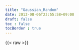 ```yaml
---
title: "Gaussian_Random"
date: 2013-08-06T23:55:58+09:00
draft: false
toc : false
tocBorder : true
---
```


{{< raw >}}
<canvas id="normal_dist_canvas" width="660" height="480"></canvas>
	<script type="text/javascript">
		var normal_dist_canvas = document.getElementById('normal_dist_canvas');
		var normal_dist_ctx = normal_dist_canvas.getContext('2d');

		function box_muller_generator(){
			var x1 = Math.random();
			var x2 = Math.random();

			var u1 = Math.sqrt(-2 * Math.log(x1)) 
					* Math.cos( Math.PI * x2);
			var u2 = Math.sqrt(-2 * Math.log(x1)) 
					* Math.sin( Math.PI * x2);
			return u1;
		}

		function normal_dist_draw_line(x1,y1, x2,y2){
			normal_dist_ctx.beginPath();
			normal_dist_ctx.moveTo(x1,y1);
			normal_dist_ctx.lineTo(x2, y2);
			normal_dist_ctx.strokeStyle = '#000000';
			normal_dist_ctx.stroke();
			normal_dist_ctx.closePath();	
		}

		function normal_dist_draw_txt(txt, x, y){
			normal_dist_ctx.textBaseline = 'top';
			normal_dist_ctx.textAlign = 'center';
			normal_dist_ctx.fillText(txt, x, y);
		}
		// initialize
		var normal_dist_slice = new Array(60);
		for(var i=0; i < normal_dist_slice.length; i++){
			normal_dist_slice[i] = 0;
		}
		var normal_dist_cnt = 0;



		setInterval(function(){
			
			// gen numbers
			for(var i=0; i < 25; i++){
				var rnd = box_muller_generator();

				var bottom = -3;
				var top    = 3;
				var step = (top - bottom) / normal_dist_slice.length;

				for(var j=0; j < normal_dist_slice.length; j++){
					var from = step * j     + bottom;
					var to   = step * (j+1) + bottom;
					if(rnd >= from && rnd < to){
						normal_dist_slice[j]++;
					}
				}

			}

			// draw
			normal_dist_canvas.width = normal_dist_canvas.width;

			for(var i=0; i < normal_dist_slice.length-1; i++){
				var width = normal_dist_canvas.width;
				var height= normal_dist_canvas.height;

				var x = width * 0.1;
				var y = height* 0.9;

				normal_dist_draw_line(
					x + (width*0.8/normal_dist_slice.length)*i    , y - normal_dist_slice[i],
					x + (width*0.8/normal_dist_slice.length)*(i+1), y - normal_dist_slice[i+1]
				);
				normal_dist_draw_line(
					x + (width*0.8/normal_dist_slice.length)*i    , y - normal_dist_slice[i],
					x + (width*0.8/normal_dist_slice.length)*(i), y 
				);


			}




			normal_dist_draw_txt('-3', width*0.1, height*0.9);
			normal_dist_draw_txt('0', width*0.5, height*0.9);
			normal_dist_draw_txt('3', width*0.885, height*0.9);





			normal_dist_cnt++;


			// clear
			if(normal_dist_cnt == 240){
				
				
				// clear
				for(var i=0; i < normal_dist_slice.length; i++){
					normal_dist_slice[i] = 0;
				}
				normal_dist_cnt = 0;
			}

		}, 1000/60);

	</script>
{{< /raw >}}

이전 블로그 내용 백업

위 예제는 가우시안 랜덤을 보여준다. 랜덤 숫자를 생성할시 대부분의 언어에서는 (0-1] 사이의 랜덤한 숫자를 뽑을수 있다. 하지만 이런 랜덤함수는 linear 한 분포의 랜덤값을 뿌리게 된다. 

Box-muller transform 을 이용하면 정규분포를 따르는 랜덤값을 생성 가능하다. 


```javascript
	function box_muller_generator(){
		var x1 = Math.random();
		var x2 = Math.random();

		var u1 = Math.sqrt(-2 * Math.log(x1)) 
				* Math.cos(2 * Math.PI * x2);
		var u2 = Math.sqrt(-2 * Math.log(x1)) 
				* Math.sin(2 * Math.PI * x2);
		return u1;
	}
```
